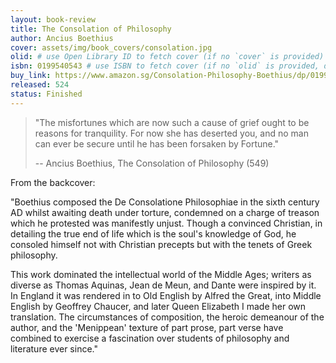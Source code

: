 ```yaml
---
layout: book-review
title: The Consolation of Philosophy
author: Ancius Boethius
cover: assets/img/book_covers/consolation.jpg
olid: # use Open Library ID to fetch cover (if no `cover` is provided)
isbn: 0199540543 # use ISBN to fetch cover (if no `olid` is provided, dashes are optional)
buy_link: https://www.amazon.sg/Consolation-Philosophy-Boethius/dp/0199540543
released: 524
status: Finished
---
```


> "The misfortunes which are now such a cause of grief ought to be reasons for tranquility. For now she has deserted you, and no man can ever be secure until he has been forsaken by Fortune."
>
> -- Ancius Boethius, The Consolation of Philosophy (549)


From the backcover:

"Boethius composed the De Consolatione Philosophiae in the sixth century AD whilst awaiting death under torture, condemned on a charge of treason which he protested was manifestly unjust. Though a convinced Christian, in detailing the true end of life which is the soul's knowledge of God, he consoled himself not with Christian precepts but with the tenets of Greek philosophy. 

This work dominated the intellectual world of the Middle Ages; writers as diverse as Thomas Aquinas, Jean de Meun, and Dante were inspired by it. In England it was rendered in to Old English by Alfred the Great, into Middle English by Geoffrey Chaucer, and later Queen Elizabeth I made her own translation. The circumstances of composition, the heroic demeanour of the author, and the 'Menippean' texture of part prose, part verse have combined to exercise a fascination over students of philosophy and literature ever since."
